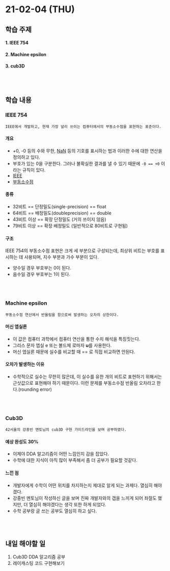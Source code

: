 # 21-02-04 (THU)

## 학습 주제

#### 1. IEEE 754

#### 2. Machine epsilon

#### 3. cub3D

<br><br>

## 학습 내용

### IEEE 754

    IEEE에서 개발하고, 현재 가장 널리 쓰이는 컴퓨터에서의 부동소수점을 표현하는 표준이다.

#### 개요

- +0, -0 등의 수와 무한, [NaN](https://ko.wikipedia.org/wiki/NaN) 등의 기호를 표시하는 법과 이러한 수에 대한 연산을 정의하고 있다.
- 부호가 있는 0을 구분한다. 그러나 불확실한 결과를 낼 수 있기 때문에 `-0 == +0` 이라는 규칙이 있다.
- [IEEE](https://ko.wikipedia.org/wiki/전기_전자_기술자_협회)
- [부동소수점](https://ko.wikipedia.org/wiki/부동소수점)

#### 종류

- 32비트 == 단정밀도(single-precision) == float
- 64비트 == 배정밀도(doubleprecision) == double
- 43비트 이상 == 확장 단정밀도 (거의 쓰이지 않음)
- 79비트 이상 == 확장 배정밀도 (일반적으로 80비트로 구현됨)

#### 구조

IEEE 754의 부동소수점 표현은 크게 세 부분으로 구성되는데, 최상위 비트는 부호를 표시하는 데 사용되며, 지수 부분과 가수 부분이 있다.

- 양수일 경우 부호부는 0이 된다.
- 음수일 경우 부호부는 1이 된다.

<br><br>

### Machine epsilon

    부동소수점 연산에서 반올림을 함으로써 발생하는 오차의 상한이다.

#### 머신 엡실론

- 이 값은 컴퓨터 과학에서 컴퓨터 연산을 통한 수치 해석을 특징짓는다.
- 그리스 문자 엡실 e 또는 볼드체 로마자 **u**를 사용한다.
- 머신 엡실론 때문에 실수를 비교할 때 == 로 직접 비교하면 안된다.

#### 오차가 발생하는 이유

- 수학적으로 실수는 무한히 많은데, 이 실수를 유한 개의 비트로 표현하기 위해서는 근삿값으로 표현해야 하기 때문이다. 이런 문제를 부동소수점 반올림 오차라고 한다.(rounding error)

<br><br>

### Cub3D

    42서울의 강중빈 멘토님의 cub3D 구현 가이드라인을 보며 공부하였다.

#### 예상 완성도 30%

- 이제야 DDA 알고리즘이 어떤 느낌인지 감을 잡았다.
- 수학에 대한 지식이 아직 많이 부족해서 좀 더 공부가 필요할 것같다.

#### 느낀 점

- 개발자에게 수학이 어떤 위치를 차지하는지 제대로 알게 되는 과제다. 열심히 해야겠다.
- 강중빈 멘토님이 작성하신 글을 보며 진짜 개발자와의 갭을 느끼게 되어 좌절도 했지만, 더 열심히 해야겠다는 생각 또한 하게 되었다.
- 수학 공부랑 글 쓰는 공부도 열심히 하고 싶다.

<br><br>

## 내일 해야할 일

1. Cub3D DDA 알고리즘 공부
2. 레이캐스팅 코드 구현해보기
